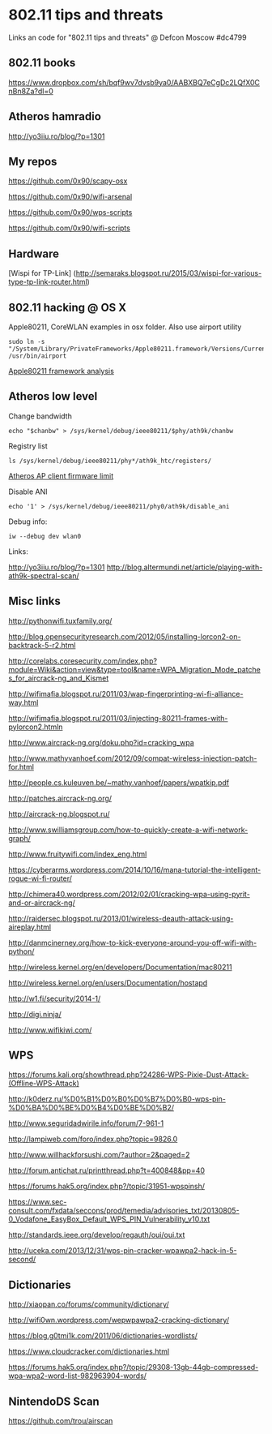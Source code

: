 # 802.11 tips and threats

Links an code for "802.11 tips and threats" @ Defcon Moscow #dc4799

## 802.11 books

https://www.dropbox.com/sh/bqf9wv7dvsb9ya0/AABXBQ7eCgDc2LQfX0CnBn8Za?dl=0

## Atheros hamradio

http://yo3iiu.ro/blog/?p=1301

## My repos

https://github.com/0x90/scapy-osx

https://github.com/0x90/wifi-arsenal

https://github.com/0x90/wps-scripts

https://github.com/0x90/wifi-scripts

## Hardware

[Wispi for TP-Link] (http://semaraks.blogspot.ru/2015/03/wispi-for-various-type-tp-link-router.html)

## 802.11 hacking @ OS X

Apple80211, CoreWLAN examples in osx folder. Also use airport utility

```
sudo ln -s "/System/Library/PrivateFrameworks/Apple80211.framework/Versions/Current/Resources/airport" /usr/bin/airport
```

[Apple80211 framework analysis](http://newosxbook.com/articles/11208ellpA.html)


## Atheros low level

Change bandwidth

```
echo "$chanbw" > /sys/kernel/debug/ieee80211/$phy/ath9k/chanbw
```

Registry list
```
ls /sys/kernel/debug/ieee80211/phy*/ath9k_htc/registers/
```

[Atheros AP client firmware limit](https://lists.ath9k.org/pipermail/ath9k-devel/2013-April/010513.html)

Disable ANI
```
echo '1' > /sys/kernel/debug/ieee80211/phy0/ath9k/disable_ani
```

Debug info:
```
iw --debug dev wlan0
```

Links:

http://yo3iiu.ro/blog/?p=1301
http://blog.altermundi.net/article/playing-with-ath9k-spectral-scan/

## Misc links

http://pythonwifi.tuxfamily.org/

http://blog.opensecurityresearch.com/2012/05/installing-lorcon2-on-backtrack-5-r2.html

http://corelabs.coresecurity.com/index.php?module=Wiki&action=view&type=tool&name=WPA_Migration_Mode_patches_for_aircrack-ng_and_Kismet

http://wifimafia.blogspot.ru/2011/03/wap-fingerprinting-wi-fi-alliance-way.html

http://wifimafia.blogspot.ru/2011/03/injecting-80211-frames-with-pylorcon2.htmln

http://www.aircrack-ng.org/doku.php?id=cracking_wpa

http://www.mathyvanhoef.com/2012/09/compat-wireless-injection-patch-for.html

http://people.cs.kuleuven.be/~mathy.vanhoef/papers/wpatkip.pdf

http://patches.aircrack-ng.org/

http://aircrack-ng.blogspot.ru/

http://www.swilliamsgroup.com/how-to-quickly-create-a-wifi-network-graph/

http://www.fruitywifi.com/index_eng.html

https://cyberarms.wordpress.com/2014/10/16/mana-tutorial-the-intelligent-rogue-wi-fi-router/

http://chimera40.wordpress.com/2012/02/01/cracking-wpa-using-pyrit-and-or-aircrack-ng/

http://raidersec.blogspot.ru/2013/01/wireless-deauth-attack-using-aireplay.html

http://danmcinerney.org/how-to-kick-everyone-around-you-off-wifi-with-python/

http://wireless.kernel.org/en/developers/Documentation/mac80211

http://wireless.kernel.org/en/users/Documentation/hostapd

http://w1.fi/security/2014-1/

http://digi.ninja/

http://www.wifikiwi.com/

## WPS

https://forums.kali.org/showthread.php?24286-WPS-Pixie-Dust-Attack-(Offline-WPS-Attack)

http://k0derz.ru/%D0%B1%D0%B0%D0%B7%D0%B0-wps-pin-%D0%BA%D0%BE%D0%B4%D0%BE%D0%B2/

http://www.seguridadwirile.info/forum/7-961-1

http://lampiweb.com/foro/index.php?topic=9826.0

http://www.willhackforsushi.com/?author=2&paged=2

http://forum.antichat.ru/printthread.php?t=400848&pp=40

https://forums.hak5.org/index.php?/topic/31951-wpspinsh/

https://www.sec-consult.com/fxdata/seccons/prod/temedia/advisories_txt/20130805-0_Vodafone_EasyBox_Default_WPS_PIN_Vulnerability_v10.txt

http://standards.ieee.org/develop/regauth/oui/oui.txt

http://uceka.com/2013/12/31/wps-pin-cracker-wpawpa2-hack-in-5-second/

## Dictionaries

http://xiaopan.co/forums/community/dictionary/

http://wifi0wn.wordpress.com/wepwpawpa2-cracking-dictionary/

https://blog.g0tmi1k.com/2011/06/dictionaries-wordlists/

https://www.cloudcracker.com/dictionaries.html

https://forums.hak5.org/index.php?/topic/29308-13gb-44gb-compressed-wpa-wpa2-word-list-982963904-words/

## NintendoDS Scan

https://github.com/trou/airscan
